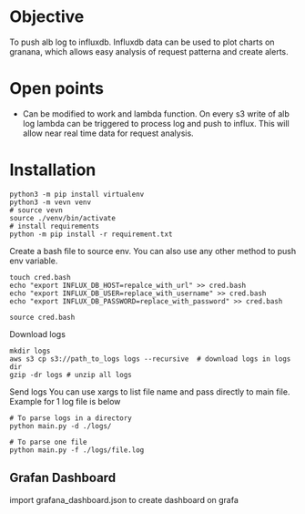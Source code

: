 # Objective
To push alb log to influxdb. Influxdb data can be used to plot charts on granana, which allows easy analysis of request patterna and create alerts.

# Open points
- Can be modified to work and lambda function. On every s3 write of alb log lambda can be triggered to process log and push to influx. This will allow near real time data for request analysis.


# Installation

```
python3 -m pip install virtualenv
python3 -m vevn venv
# source vevn
source ./venv/bin/activate
# install requirements
python -m pip install -r requirement.txt
```

Create a bash file to source env. You can also use any other method to push env variable. 
```
touch cred.bash
echo "export INFLUX_DB_HOST=repalce_with_url" >> cred.bash
echo "export INFLUX_DB_USER=replace_with_username" >> cred.bash
echo "export INFLUX_DB_PASSWORD=replace_with_password" >> cred.bash

source cred.bash
```

Download logs
```
mkdir logs
aws s3 cp s3://path_to_logs logs --recursive  # download logs in logs dir
gzip -dr logs # unzip all logs
```

Send logs
You can use xargs to list file name and pass directly to main file. Example for 1 log file is below
```
# To parse logs in a directory
python main.py -d ./logs/

# To parse one file
python main.py -f ./logs/file.log
```

## Grafan Dashboard
import grafana_dashboard.json to create dashboard on grafa
